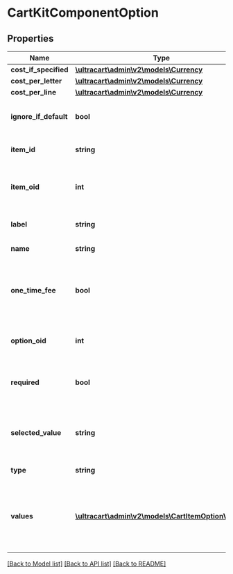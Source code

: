 # CartKitComponentOption

## Properties
Name | Type | Description | Notes
------------ | ------------- | ------------- | -------------
**cost_if_specified** | [**\ultracart\admin\v2\models\Currency**](Currency.md) |  | [optional] 
**cost_per_letter** | [**\ultracart\admin\v2\models\Currency**](Currency.md) |  | [optional] 
**cost_per_line** | [**\ultracart\admin\v2\models\Currency**](Currency.md) |  | [optional] 
**ignore_if_default** | **bool** | True if the default answer is ignored | [optional] 
**item_id** | **string** | Kit component item id | [optional] 
**item_oid** | **int** | Unique identifier for the kit component item | [optional] 
**label** | **string** | Display label for the option | [optional] 
**name** | **string** | Name of the option | [optional] 
**one_time_fee** | **bool** | Charge the fee a single time instead of multiplying by the quantity | [optional] 
**option_oid** | **int** | Unique identifier for the option | [optional] 
**required** | **bool** | True if the customer is required to select a value | [optional] 
**selected_value** | **string** | The value of the option specified by the customer | [optional] 
**type** | **string** | Type of option | [optional] 
**values** | [**\ultracart\admin\v2\models\CartItemOptionValue[]**](CartItemOptionValue.md) | Values that the customer can select from for radio or select type options | [optional] 

[[Back to Model list]](../README.md#documentation-for-models) [[Back to API list]](../README.md#documentation-for-api-endpoints) [[Back to README]](../README.md)


